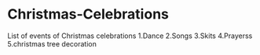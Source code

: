 # Christmas-Celebrations
List of events of Christmas celebrations 1.Dance 2.Songs 3.Skits 4.Prayerss 5.christmas tree decoration

